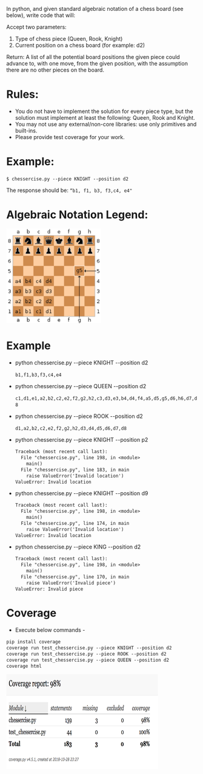 In python, and given standard algebraic notation of a chess board (see below), write code that will:

Accept two parameters:
1.	Type of chess piece (Queen, Rook, Knight)
2.	Current position on a chess board (for example: d2)

Return:
	A list of all the potential board positions the given piece could advance to, with one move, from the given position, with the assumption there are no other pieces on the board.

# Rules:
- You do not have to implement the solution for every piece type, but the solution must implement at least the following: Queen, Rook and Knight.
- You may not use any external/non-core libraries: use only primitives and built-ins.
- Please provide test coverage for your work.

# Example:
`$ chessercise.py --piece KNIGHT --position d2`

The response should be:  `“b1, f1, b3, f3,c4, e4"`

# Algebraic Notation Legend: 
<img src="https://github.com/Divyapuja/Chess/blob/master/AlgebricNotation.png" alt="Algebric notation" width="250" height="250">

# Example
- python chessercise.py --piece KNIGHT --position d2

	```b1,f1,b3,f3,c4,e4```

- python chessercise.py --piece QUEEN --position d2

	```c1,d1,e1,a2,b2,c2,e2,f2,g2,h2,c3,d3,e3,b4,d4,f4,a5,d5,g5,d6,h6,d7,d8```

- python chessercise.py --piece ROOK --position d2

	```d1,a2,b2,c2,e2,f2,g2,h2,d3,d4,d5,d6,d7,d8```

- python chessercise.py --piece KNIGHT --position p2
	```
	Traceback (most recent call last):
	  File "chessercise.py", line 198, in <module>
	    main()
	  File "chessercise.py", line 183, in main
	    raise ValueError('Invalid location')
	ValueError: Invalid location
	```

- python chessercise.py --piece KNIGHT --position d9
	```
	Traceback (most recent call last):
	  File "chessercise.py", line 198, in <module>
	    main()
	  File "chessercise.py", line 174, in main
	    raise ValueError('Invalid location')
	ValueError: Invalid location
	```

- python chessercise.py --piece KING --position d2
	```
	Traceback (most recent call last):
	  File "chessercise.py", line 198, in <module>
	    main()
	  File "chessercise.py", line 170, in main
	    raise ValueError('Invalid piece')
	ValueError: Invalid piece
	```
# Coverage
- Execute below commands -
```
pip install coverage
coverage run test_chessercise.py --piece KNIGHT --position d2
coverage run test_chessercise.py --piece ROOK --position d2
coverage run test_chessercise.py --piece QUEEN --position d2
coverage html
```
<img src="https://github.com/Divyapuja/Chess/blob/master/CoverageReport.png" alt="Coverage Report" width="400" height="250">
